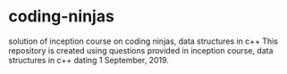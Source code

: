 # coding-ninjas
solution of inception course on coding ninjas, data structures in c++
This repository is created using questions provided in inception course, data structures in c++ dating 1 September, 2019.
